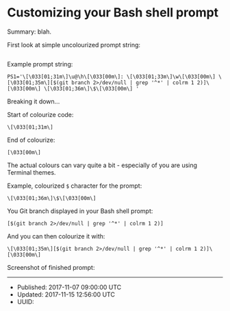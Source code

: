 # Customizing your Bash shell prompt

Summary: blah.


First look at simple uncolourized prompt string:

```

```



Example prompt string:

```
PS1='\[\033[01;31m\]\u@\h\[\033[00m\]: \[\033[01;33m\]\w\[\033[00m\] \[\033[01;35m\][$(git branch 2>/dev/null | grep '^*' | colrm 1 2)]\[\033[00m\] \[\033[01;36m\]\$\[\033[00m\] '
```

Breaking it down...

Start of colourize code:

```
\[\033[01;31m\]
```

End of colourize:

```
[\033[00m\]
```

The actual colours can vary quite a bit - especially of you are using Terminal themes.

Example, colourized `$` character for the prompt:

```
\[\033[01;36m\]\$\[\033[00m\]
```

You Git branch displayed in your Bash shell prompt:

```
[$(git branch 2>/dev/null | grep '^*' | colrm 1 2)]
```

And you can then colourize it with:

```
\[\033[01;35m\][$(git branch 2>/dev/null | grep '^*' | colrm 1 2)]\[\033[00m\]
```

Screenshot of finished prompt:



---

* Published: 2017-11-07 09:00:00 UTC
* Updated: 2017-11-15 12:56:00 UTC
* UUID: 


